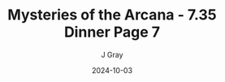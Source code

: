 ---
title: 'Mysteries of the Arcana - 7.35 Dinner Page 7'
alt: 'Mysteries of the Arcana'
date: '2024-10-03'
author: 'J Gray'
artist: 'Keira'
---